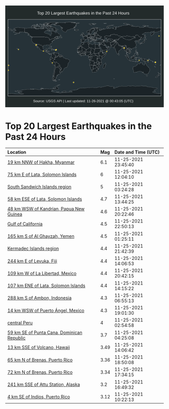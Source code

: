 ![Map](./map.png)

# Top 20 Largest Earthquakes in the Past 24 Hours

| Location | Mag | Date and Time (UTC) |
|:---|:---|:---|
| [19 km NNW of Hakha, Myanmar](https://earthquake.usgs.gov/earthquakes/eventpage/us7000fx45) | 6.1 | 11-25-2021 23:45:40 |
| [75 km E of Lata, Solomon Islands](https://earthquake.usgs.gov/earthquakes/eventpage/us7000fwzz) | 6 | 11-25-2021 12:04:10 |
| [South Sandwich Islands region](https://earthquake.usgs.gov/earthquakes/eventpage/us7000fwxn) | 5 | 11-25-2021 03:24:28 |
| [58 km ESE of Lata, Solomon Islands](https://earthquake.usgs.gov/earthquakes/eventpage/us7000fx0g) | 4.7 | 11-25-2021 13:44:25 |
| [48 km WSW of Kandrian, Papua New Guinea](https://earthquake.usgs.gov/earthquakes/eventpage/us7000fx37) | 4.6 | 11-25-2021 20:22:46 |
| [Gulf of California](https://earthquake.usgs.gov/earthquakes/eventpage/us7000fx3w) | 4.5 | 11-25-2021 22:50:13 |
| [165 km S of Al Ghayz̧ah, Yemen](https://earthquake.usgs.gov/earthquakes/eventpage/us7000fwx3) | 4.5 | 11-25-2021 01:25:11 |
| [Kermadec Islands region](https://earthquake.usgs.gov/earthquakes/eventpage/us7000fx3l) | 4.4 | 11-25-2021 21:42:39 |
| [244 km E of Levuka, Fiji](https://earthquake.usgs.gov/earthquakes/eventpage/us7000fx0n) | 4.4 | 11-25-2021 14:06:53 |
| [109 km W of La Libertad, Mexico](https://earthquake.usgs.gov/earthquakes/eventpage/us7000fx39) | 4.4 | 11-25-2021 20:42:15 |
| [107 km ENE of Lata, Solomon Islands](https://earthquake.usgs.gov/earthquakes/eventpage/us7000fx0s) | 4.4 | 11-25-2021 14:15:22 |
| [288 km S of Ambon, Indonesia](https://earthquake.usgs.gov/earthquakes/eventpage/us7000fwyy) | 4.3 | 11-25-2021 06:55:13 |
| [14 km WSW of Puerto Ángel, Mexico](https://earthquake.usgs.gov/earthquakes/eventpage/us7000fx2y) | 4.3 | 11-25-2021 19:01:30 |
| [central Peru](https://earthquake.usgs.gov/earthquakes/eventpage/us7000fwxh) | 4 | 11-25-2021 02:54:58 |
| [59 km SE of Punta Cana, Dominican Republic](https://earthquake.usgs.gov/earthquakes/eventpage/pr2021329002) | 3.7 | 11-25-2021 04:25:08 |
| [13 km SSE of Volcano, Hawaii](https://earthquake.usgs.gov/earthquakes/eventpage/hv72811222) | 3.49 | 11-25-2021 14:06:42 |
| [65 km N of Brenas, Puerto Rico](https://earthquake.usgs.gov/earthquakes/eventpage/pr2021329012) | 3.36 | 11-25-2021 18:50:08 |
| [72 km N of Brenas, Puerto Rico](https://earthquake.usgs.gov/earthquakes/eventpage/pr2021329011) | 3.34 | 11-25-2021 17:34:15 |
| [241 km SSE of Attu Station, Alaska](https://earthquake.usgs.gov/earthquakes/eventpage/us7000fx2g) | 3.2 | 11-25-2021 16:49:32 |
| [4 km SE of Indios, Puerto Rico](https://earthquake.usgs.gov/earthquakes/eventpage/pr2021329009) | 3.12 | 11-25-2021 10:22:13 |
